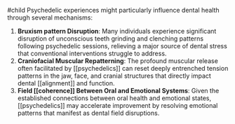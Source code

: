 #child 
Psychedelic experiences might particularly influence dental health through several mechanisms:

1. **Bruxism pattern Disruption**: Many individuals experience significant disruption of unconscious teeth grinding and clenching patterns following psychedelic sessions, relieving a major source of dental stress that conventional interventions struggle to address.
2. **Craniofacial Muscular Repatterning**: The profound muscular release often facilitated by [[psychedelics]] can reset deeply entrenched tension patterns in the jaw, face, and cranial structures that directly impact dental [[alignment]]  and function.
3. **Field [[coherence]] Between Oral and Emotional Systems**: Given the established connections between oral health and emotional states, [[psychedelics]] may accelerate improvement by resolving emotional patterns that manifest as dental field disruptions.